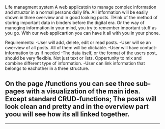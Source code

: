 Life managment system 
A web applicatoin to manage complex information and structor in a normal persons daily life. All information will be easily shown in 
three overview and in good looking posts. THink of the method of storing important data in binders before the digital era. Or the way of maneging information in your mind, you try to remember important stuff as you go. With our web applicartion you can have it all with you in your phone.  


Requirements:
  -User will add, delete, edit or read posts. 
  -User will se an owerview of all posts. All of them will be clickable. 
  -User will have contact-information to us if needed
  -The data itself, or the format of the users post, should be very flexible. Not just text or lists. Oppertunity to 
    mix and combine different type of information.
  -User can link information that belongs to eachother in a three structure. 


On the page /functions you can see three sub-pages with a visualization of the main idea. Except standard CRUD-functions; The posts will look clean and pretty and in the overview part yoou will see how its all linked together. 
----------------------

-----------------------------
